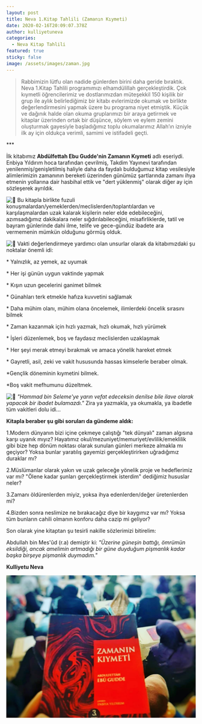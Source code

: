 ```yaml
---
layout: post
title: Neva 1.Kitap Tahlili (Zamanın Kıymeti)
date: 2020-02-16T20:09:07.378Z
author: kulliyetuneva
categories:
  - Neva Kitap Tahlili
featured: true
sticky: false
image: /assets/images/zaman.jpg
---
```

<!--StartFragment-->

> Rabbimizin lütfu olan nadide günlerden birini daha geride bıraktık. Neva 1.Kitap Tahlili programımızı elhamdülillah gerçekleştirdik. Çok kıymetli öğrencilerimiz ve dostlarımızdan müteşekkil 150 kişilik bir grup ile aylık belirlediğimiz bir kitabı evlerimizde okumak ve birlikte değerlendirmesini yapmak üzere bu programa niyet etmiştik. Küçük ve dağınık halde olan okuma gruplarımızı bir araya getirmek ve kitaplar üzerinden ortak bir düşünce, söylem ve eylem zemini oluşturmak gayesiyle başladığımız toplu okumalarımız Allah’ın izniyle ilk ay için oldukça verimli, samimi ve istifadeli geçti.

\*\**

İlk kitabımız **Abdülfettah Ebu Gudde'nin Zamanın Kıymeti** adlı eseriydi. Enbiya Yıldırım hoca tarafından çevrilmiş, Takdim Yayınevi tarafından yenilenmiş/genişletilmiş haliyle daha da faydalı bulduğumuz kitap vesilesiyle alimlerimizin zamanının bereketi üzerinden günümüz şartlarında zamanı ihya etmenin yollarına dair hasbihal ettik ve "dert yüklenmiş" olarak diğer ay için sözleşerek ayrıldık.

![🌾](https://www.facebook.com/images/emoji.php/v9/t9d/1/16/1f33e.png) Bu kitapla birlikte fuzuli konuşmalardan/yemeklerden/meclislerden/toplantılardan ve karşılaşmalardan uzak kalarak kişilerin neler elde edebileceğini, azımsadığımız dakikalara neler sığdırılabileceğini, misafirliklerde, tatil ve bayram günlerinde dahi ilme, telife ve gece-gündüz ibadete ara vermemenin mümkün olduğunu görmüş olduk.

![🌾](https://www.facebook.com/images/emoji.php/v9/t9d/1/16/1f33e.png) Vakti değerlendirmeye yardımcı olan unsurlar olarak da kitabımızdaki şu noktalar önemli idi: 

\* Yalnızlık, az yemek, az uyumak 

\* Her işi günün uygun vaktinde yapmak 

\* Kışın uzun gecelerini ganimet bilmek

\* Günahları terk etmekle hafıza kuvvetini sağlamak 

\* Daha mühim olanı, mühim olana öncelemek, ilimlerdeki öncelik sırasını bilmek 

\* Zaman kazanmak için hızlı yazmak, hızlı okumak, hızlı yürümek 

\* İşleri düzenlemek, boş ve faydasız meclislerden uzaklaşmak 

\* Her şeyi merak etmeyi bırakmak ve amaca yönelik hareket etmek 

\* Gayretli, asil, zeki ve vakit hususunda hassas kimselerle beraber olmak. 

\*Gençlik döneminin kıymetini bilmek. 

\*Boş vakit mefhumunu düzeltmek.

![🌱](https://www.facebook.com/images/emoji.php/v9/t69/1/16/1f331.png) *"Hammad bin Seleme'ye yarın vefat edeceksin denilse bile ilave olarak yapacak bir ibadet bulamazdı."* Zira ya yazmakla, ya okumakla, ya ibadetle tüm vakitleri dolu idi...

**Kitapla beraber şu gibi soruları da gündeme aldık:**

1.Modern dünyanın bizi içine çekmeye çalıştığı "tek dünyalı" zaman algısına karşı uyanık mıyız? Hayatımız okul/mezuniyet/memuriyet/evlilik/emeklilik gibi bize hep dönüm noktası olarak sunulan günleri merkeze almakla mı geçiyor? Yoksa bunlar yaratılış gayemizi gerçekleştirirken uğradığımız duraklar mı?

2.Müslümanlar olarak yakın ve uzak geleceğe yönelik proje ve hedeflerimiz var mı? "Ölene kadar şunları gerçekleştirmek isterdim" dediğimiz hususlar neler?

3.Zamanı öldürenlerden miyiz, yoksa ihya edenlerden/değer üretenlerden mi?

4.Bizden sonra neslimize ne bırakacağız diye bir kaygımız var mı? Yoksa tüm bunların cahili olmanın konforu daha cazip mi geliyor?

Son olarak yine kitaptan şu tesirli nakille sözlerimizi bitirelim: 

Abdullah bin Mes'ûd (r.a) demiştir ki: *"Üzerine güneşin battığı, ömrümün eksildiği, ancak amelimin artmadığı bir güne duyduğum pişmanlık kadar başka birşeye pişmanlık duymadım."*

**Kulliyetu Neva**

![](/assets/images/zaman2.jpg)

<!--EndFragment-->